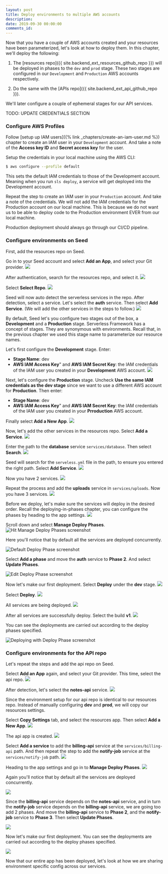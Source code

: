 ```yaml
---
layout: post
title: Deploy environments to multiple AWS accounts
description: 
date: 2019-09-30 00:00:00
comments_id: 
---
```


Now that you have a couple of AWS accounts created and your resources have been parameterized, let's look at how to deploy them. In this chapter, we'll deploy the following:

1. The [resources repo]({{ site.backend_ext_resources_github_repo }}) will be deployed in phases to the `dev` and `prod` stage. These two stages are configured in our `Development` and `Production` AWS accounts respectively.

2. Do the same with the [APIs repo]({{ site.backend_ext_api_github_repo }}).

We'll later configure a couple of ephemeral stages for our API services.

TODO: UPDATE CREDENTIALS SECTION

### Configure AWS Profiles

Follow [setup up IAM users]({% link _chapters/create-an-iam-user.md %}) chapter to create an IAM user in your `Development` account. And take a note of the **Access key ID** and **Secret access key** for the user.

Setup the credentials in your local machine using the AWS CLI:

``` bash
$ aws configure --profile default
```

This sets the default IAM credentials to those of the Development account. Meaning when you run `sls deploy`, a service will get deployed into the Development account.

Repeat the step to create an IAM user in your `Production` account. And take a note of the credentials. We will not add the IAM credentials for the Production account on our local machine. This is because we do not want us to be able to deploy code to the Production environment EVER from our local machine.

Production deployment should always go through our CI/CD pipeline.

### Configure environments on Seed

First, add the resources repo on Seed.

Go in to your Seed account and select **Add an App**, and select your Git provider.
![](/assets/best-practices/deploy-envs-1.png)

After authentication, search for the resources repo, and select it.
![](/assets/best-practices/deploy-envs-2.png)

Select **Select Repo**.
![](/assets/best-practices/deploy-envs-3.png)

Seed will now auto detect the serverless services in the repo. After detection, select a service. Let's select the **auth** service. Then select **Add Service**. (We will add the other services in the steps to follow.)
![](/assets/best-practices/deploy-envs-4.png)

By default, Seed let's you configure two stages out of the box, a **Development** and a **Production** stage. Serverless Framework has a concept of stages. They are synonymous with environments. Recall that, in the previous chapter we used this stage name to parameterize our resource names.

Let's first configure the **Development** stage. Enter:
- **Stage Name**: dev
- **AWS IAM Access Key**" and **AWS IAM Secret Key**: the IAM credentials of the IAM user you created in your **Development** AWS account.
![](/assets/best-practices/deploy-envs-5.png)

Next, let's configure the **Production** stage. Uncheck **Use the same IAM credentials as the dev stage** since we want to use a different AWS account for **Production**. Then enter:
- **Stage Name**: dev
- **AWS IAM Access Key**" and **AWS IAM Secret Key**: the IAM credentials of the IAM user you created in your **Prroduction** AWS account.

Finally select **Add a New App**.
![](/assets/best-practices/deploy-envs-6.png)

Now, let's add the other services in the resources repo. Select **Add a Service**.
![](/assets/best-practices/deploy-envs-7.png)

Enter the path to the **database** service `services/database`. Then select **Search**.
![](/assets/best-practices/deploy-envs-8.png)

Seed will search for the `serveless.yml` file in the path, to ensure you entered the right path. Select **Add Service**.
![](/assets/best-practices/deploy-envs-9.png)

Now you have 2 services.
![](/assets/best-practices/deploy-envs-10.png)

Repeat the process and add the **uploads** service in `services/uploads`. Now you have 3 services.
![](/assets/best-practices/deploy-envs-11.png)

Before we deploy, let's make sure the services will deploy in the desired order. Recall the deploying-in-phases chapter, you can configure the phases by heading to the app settings.
![](/assets/best-practices/deploy-envs-12.png)

Scroll down and select **Manage Deploy Phases**.
![Hit Manage Deploy Phases screenshot](/assets/best-practices/reploy-envs-13.png)

Here you'll notice that by default all the services are deployed concurrently.

![Default Deploy Phase screenshot](/assets/best-practices/reploy-envs-14.png)

Select **Add a phase** and move the **auth** service to **Phase 2**. And select **Update Phases**.

![Edit Deploy Phase screenshot](/assets/best-practices/reploy-envs-15.png)

Now let's make our first deployment. Select **Deploy** under the **dev** stage.
![](/assets/best-practices/deploy-envs-16.png)

Select **Deploy**.
![](/assets/best-practices/deploy-envs-17.png)

All services are being deployed.
![](/assets/best-practices/deploy-envs-18.png)

After all services are successfully deploy. Select the build **v1**.
![](/assets/best-practices/deploy-envs-19.png)

You can see the deployments are carried out according to the deploy phases specified.

![Deploying with Deploy Phase screenshot](/assets/best-practices/deploy-envs-20.png)


### Configure environments for the API repo

Let's repeat the steps and add the api repo on Seed.

Select **Add an App** again, and select your Git provider. This time, select the api repo.
![](/assets/best-practices/deploy-envs-21.png)

After detection, let's select the **notes-api** service.
![](/assets/best-practices/deploy-envs-22.png)

Since the environment setup for our api repo is identical to our resources repo. Instead of manually configuring **dev** and **prod**, we will copy our resources settings.

Select **Copy Settings** tab, and select the resources app. Then select **Add a New App**.
![](/assets/best-practices/deploy-envs-23.png)

The api app is created.
![](/assets/best-practices/deploy-envs-24.png)

Select **Add a service** to add the **billing-api** service at the `services/billing-api` path. And then repeat the step to add the **notify-job** service at the `services/notify-job` path.
![](/assets/best-practices/deploy-envs-25.png)

Heading to the app settings and go in to **Manage Deploy Phases**.
![](/assets/best-practices/reploy-envs-26.png)

Again you'll notice that by default all the services are deployed concurrently.

![](/assets/best-practices/reploy-envs-27.png)

Since the **billing-api** service depends on the **notes-api** service, and in turn the **notify-job** service depends on the **billing-api** service, we are going too add 2 phases. And move the **billing-api** service to **Phase 2**, and the **notify-job** service to **Phase 3**. Then select **Update Phases**.

![](/assets/best-practices/reploy-envs-28.png)

Now let's make our first deployment. You can see the deployments are carried out according to the deploy phases specified.

![](/assets/best-practices/reploy-envs-29.png)

Now that our entire app has been deployed, let's look at how we are sharing environment specific config across our services.
